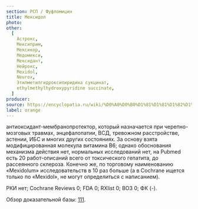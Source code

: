 ```yaml
---
section: РСП / Фуфломицин
title: Мексидол
photo:
other:
  [
    Астрокс,
    Мексиприм,
    Мексикор,
    Медомекси,
    Мексидант,
    Нейрокс,
    Mexidol,
    Neurox,
    Этилметилгидроксипиридина сукцинат,
    ethylmethylhydroxypyridine succinate,
  ]
producer:
source: https://encyclopatia.ru/wiki/%D0%A0%D0%B0%D1%81%D1%81%D1%82%D1%80%D0%B5%D0%BB%D1%8C%D0%BD%D1%8B%D0%B9_%D1%81%D0%BF%D0%B8%D1%81%D0%BE%D0%BA_%D0%BF%D1%80%D0%B5%D0%BF%D0%B0%D1%80%D0%B0%D1%82%D0%BE%D0%B2
label: orange
---
```


антиоксидант-мембранопротектор, который назначается при черепно-мозговых травмах, энцефалопатии, ВСД, тревожном расстройстве, астении, ИБС и многих других состояниях. За основу взята модифицированная молекула витамина B6; однако обоснования механизма действия нет, нормальных исследований нет, на Pubmed есть 20 работ-описаний всего от токсического гепатита, до рассеянного склероза. Конечно же, по торговому наименованию «Mexidolum» исследовательств в 10 раз больше (а в Cochrane ищется только по «Mexidol», не могут определиться с написанием).

РКИ нет; Cochrane Reviews 0; FDA 0; RXlist 0; ВОЗ 0; ФК (-).

Обзор доказательной базы: [111](http://own.0x3.ru/index.php/s/tEePfbDxAOrCyer).
